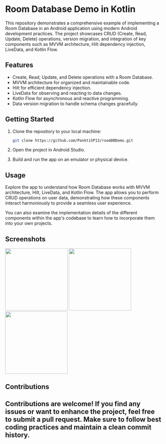 # Room Database Demo in Kotlin

This repository demonstrates a comprehensive example of implementing a Room Database in an Android application using modern Android development practices. The project showcases CRUD (Create, Read, Update, Delete) operations, version migration, and integration of key components such as MVVM architecture, Hilt dependency injection, LiveData, and Kotlin Flow.

## Features

- Create, Read, Update, and Delete operations with a Room Database.
- MVVM architecture for organized and maintainable code.
- Hilt for efficient dependency injection.
- LiveData for observing and reacting to data changes.
- Kotlin Flow for asynchronous and reactive programming.
- Data version migration to handle schema changes gracefully.

## Getting Started

1. Clone the repository to your local machine:

   ```bash
   git clone https://github.com/PanktiSP13/roomDBDemo.git
   ```

2. Open the project in Android Studio.

3. Build and run the app on an emulator or physical device.

## Usage

Explore the app to understand how Room Database works with MVVM architecture, Hilt, LiveData, and Kotlin Flow. The app allows you to perform CRUD operations on user data, demonstrating how these components interact harmoniously to provide a seamless user experience.

You can also examine the implementation details of the different components within the app's codebase to learn how to incorporate them into your own projects.


## Screenshots

<img src="https://github.com/PanktiSP13/roomDBDemo/assets/58383702/730d33c3-7c5f-49d2-ae41-3e9c882b7801" width="200" >
<img src="https://github.com/PanktiSP13/roomDBDemo/assets/58383702/6eb9ac2e-681a-42b7-8bcc-7cb1019baff6" width="200" >
<img src="https://github.com/PanktiSP13/roomDBDemo/assets/58383702/8080d4e9-729a-42b3-9842-930ad88958b6" width="200">




## Contributions

Contributions are welcome! If you find any issues or want to enhance the project, feel free to submit a pull request. Make sure to follow best coding practices and maintain a clean commit history.
---------------

